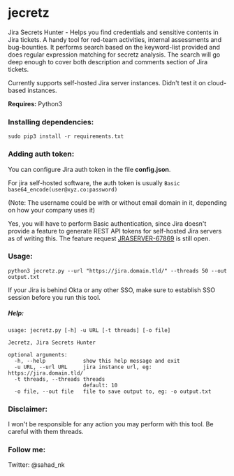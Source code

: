 # jecretz
Jira Secrets Hunter - Helps you find credentials and sensitive contents in Jira tickets. A handy tool for red-team activities, internal assessments and bug-bounties. It performs search based on the keyword-list provided and does regular expression matching for secretz analysis. The search will go deep enough to cover both description and comments section of Jira tickets.

Currently supports self-hosted Jira server instances. Didn't test it on cloud-based instances.

__Requires:__ Python3

### Installing dependencies:

`sudo pip3 install -r requirements.txt`

### Adding auth token:

You can configure Jira auth token in the file __config.json__.

For jira self-hosted software, the auth token is usually `Basic base64_encode(user@xyz.co:password)`

(Note: The username could be with or without email domain in it, depending on how your company uses it)

Yes, you will have to perform Basic authentication, since Jira doesn't provide a feature to generate REST API tokens for self-hosted Jira servers as of writing this. The feature request [JRASERVER-67869](https://jira.atlassian.com/browse/JRASERVER-67869?_ga=2.121133064.1451771552.1590422340-96494979.1587650002) is still open.

### Usage:

`python3 jecretz.py --url "https://jira.domain.tld/" --threads 50 --out output.txt`

If your Jira is behind Okta or any other SSO, make sure to establish SSO session before you run this tool.

##### Help:

```
usage: jecretz.py [-h] -u URL [-t threads] [-o file]

Jecretz, Jira Secrets Hunter

optional arguments:
  -h, --help            show this help message and exit
  -u URL, --url URL     jira instance url, eg: https://jira.domain.tld/
  -t threads, --threads threads
                        default: 10
  -o file, --out file   file to save output to, eg: -o output.txt
  ```

### Disclaimer:

I won't be responsible for any action you may perform with this tool. Be careful with them threads.

### Follow me:

Twitter: @sahad_nk
